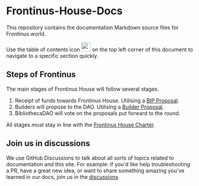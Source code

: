 # Frontinus-House-Docs
This repository contains the documentation Markdown source files for Frontinus.world.

Use the table of contents icon <img src="https://github.com/Calcutatator/Frontinus-House-Docs/assets/114863662/237ee2ac-6d87-4dbe-807f-ffa4b18e9371" width="25" height="25" />
 on the top left corner of this document to navigate to a specific section quickly.

## Steps of Frontinus
The main stages of Frontinus House will follow several stages.
1. Receipt of funds towards Frontinus House. Utilising a [BIP Proposal](https://github.com/Calcutatator/Frontinus-House-Docs/blob/main/Proposal%20Framework/bip-proposal-framework.md).
2. Builders will propose to the DAO. Utilising a [Builder Proposal](https://github.com/Calcutatator/Frontinus-House-Docs/blob/main/Proposal%20Framework/builder-proposal-framework.md).
3. BibliothecaDAO will vote on the proposals put forward to the round.

All stages *must* stay in line with the [Frontinus House Charter](https://github.com/Calcutatator/Frontinus-House-Docs/blob/main/Charter/Charter.md).

## Join us in discussions
We use GitHub Discussions to talk about all sorts of topics related to documentation and this site. For example: if you'd like help troubleshooting a PR, have a great new idea, or want to share something amazing you've learned in our docs, join us in the [discussions](https://github.com/Calcutatator/Frontinus-House-Docs/discussions/2).
